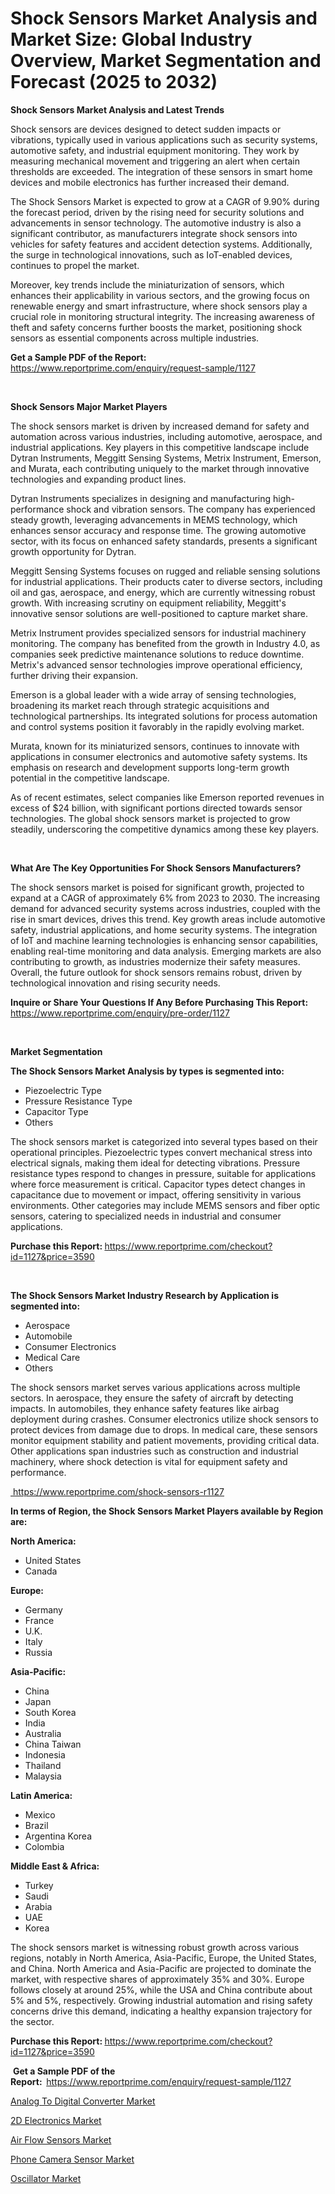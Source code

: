 <p><h1>Shock Sensors Market Analysis and Market Size: Global Industry Overview, Market Segmentation and Forecast (2025 to 2032)</h1></p><p><strong>Shock Sensors Market Analysis and Latest Trends</strong></p>
<p><p>Shock sensors are devices designed to detect sudden impacts or vibrations, typically used in various applications such as security systems, automotive safety, and industrial equipment monitoring. They work by measuring mechanical movement and triggering an alert when certain thresholds are exceeded. The integration of these sensors in smart home devices and mobile electronics has further increased their demand.</p><p>The Shock Sensors Market is expected to grow at a CAGR of 9.90% during the forecast period, driven by the rising need for security solutions and advancements in sensor technology. The automotive industry is also a significant contributor, as manufacturers integrate shock sensors into vehicles for safety features and accident detection systems. Additionally, the surge in technological innovations, such as IoT-enabled devices, continues to propel the market. </p><p>Moreover, key trends include the miniaturization of sensors, which enhances their applicability in various sectors, and the growing focus on renewable energy and smart infrastructure, where shock sensors play a crucial role in monitoring structural integrity. The increasing awareness of theft and safety concerns further boosts the market, positioning shock sensors as essential components across multiple industries.</p></p>
<p><strong>Get a Sample PDF of the Report:&nbsp;</strong> <a href="https://www.reportprime.com/enquiry/request-sample/1127?utm_campaign=2195&utm_medium=2&utm_source=Github&utm_content=ia&utm_term=18032025&utm_id=shock-sensors">https://www.reportprime.com/enquiry/request-sample/1127</a></p>
<p>&nbsp;</p>
<p><strong>Shock Sensors Major Market Players</strong></p>
<p><p>The shock sensors market is driven by increased demand for safety and automation across various industries, including automotive, aerospace, and industrial applications. Key players in this competitive landscape include Dytran Instruments, Meggitt Sensing Systems, Metrix Instrument, Emerson, and Murata, each contributing uniquely to the market through innovative technologies and expanding product lines.</p><p>Dytran Instruments specializes in designing and manufacturing high-performance shock and vibration sensors. The company has experienced steady growth, leveraging advancements in MEMS technology, which enhances sensor accuracy and response time. The growing automotive sector, with its focus on enhanced safety standards, presents a significant growth opportunity for Dytran.</p><p>Meggitt Sensing Systems focuses on rugged and reliable sensing solutions for industrial applications. Their products cater to diverse sectors, including oil and gas, aerospace, and energy, which are currently witnessing robust growth. With increasing scrutiny on equipment reliability, Meggitt's innovative sensor solutions are well-positioned to capture market share.</p><p>Metrix Instrument provides specialized sensors for industrial machinery monitoring. The company has benefited from the growth in Industry 4.0, as companies seek predictive maintenance solutions to reduce downtime. Metrix's advanced sensor technologies improve operational efficiency, further driving their expansion.</p><p>Emerson is a global leader with a wide array of sensing technologies, broadening its market reach through strategic acquisitions and technological partnerships. Its integrated solutions for process automation and control systems position it favorably in the rapidly evolving market.</p><p>Murata, known for its miniaturized sensors, continues to innovate with applications in consumer electronics and automotive safety systems. Its emphasis on research and development supports long-term growth potential in the competitive landscape.</p><p>As of recent estimates, select companies like Emerson reported revenues in excess of $24 billion, with significant portions directed towards sensor technologies. The global shock sensors market is projected to grow steadily, underscoring the competitive dynamics among these key players.</p></p>
<p>&nbsp;</p>
<p><strong>What Are The Key Opportunities For Shock Sensors Manufacturers?</strong></p>
<p><p>The shock sensors market is poised for significant growth, projected to expand at a CAGR of approximately 6% from 2023 to 2030. The increasing demand for advanced security systems across industries, coupled with the rise in smart devices, drives this trend. Key growth areas include automotive safety, industrial applications, and home security systems. The integration of IoT and machine learning technologies is enhancing sensor capabilities, enabling real-time monitoring and data analysis. Emerging markets are also contributing to growth, as industries modernize their safety measures. Overall, the future outlook for shock sensors remains robust, driven by technological innovation and rising security needs.</p></p>
<p><strong>Inquire or Share Your Questions If Any Before Purchasing This Report:</strong> <a href="https://www.reportprime.com/enquiry/pre-order/1127?utm_campaign=2195&utm_medium=2&utm_source=Github&utm_content=ia&utm_term=18032025&utm_id=shock-sensors">https://www.reportprime.com/enquiry/pre-order/1127</a></p>
<p>&nbsp;</p>
<p><strong>Market Segmentation</strong></p>
<p><strong>The Shock Sensors Market Analysis by types is segmented into:</strong></p>
<p><ul><li>Piezoelectric Type</li><li>Pressure Resistance Type</li><li>Capacitor Type</li><li>Others</li></ul></p>
<p><p>The shock sensors market is categorized into several types based on their operational principles. Piezoelectric types convert mechanical stress into electrical signals, making them ideal for detecting vibrations. Pressure resistance types respond to changes in pressure, suitable for applications where force measurement is critical. Capacitor types detect changes in capacitance due to movement or impact, offering sensitivity in various environments. Other categories may include MEMS sensors and fiber optic sensors, catering to specialized needs in industrial and consumer applications.</p></p>
<p><strong>Purchase this Report:&nbsp;</strong><a href="https://www.reportprime.com/checkout?id=1127&price=3590&utm_campaign=2195&utm_medium=2&utm_source=Github&utm_content=ia&utm_term=18032025&utm_id=shock-sensors">https://www.reportprime.com/checkout?id=1127&price=3590</a></p>
<p>&nbsp;</p>
<p><strong>The Shock Sensors Market Industry Research by Application is segmented into:</strong></p>
<p><ul><li>Aerospace</li><li>Automobile</li><li>Consumer Electronics</li><li>Medical Care</li><li>Others</li></ul></p>
<p><p>The shock sensors market serves various applications across multiple sectors. In aerospace, they ensure the safety of aircraft by detecting impacts. In automobiles, they enhance safety features like airbag deployment during crashes. Consumer electronics utilize shock sensors to protect devices from damage due to drops. In medical care, these sensors monitor equipment stability and patient movements, providing critical data. Other applications span industries such as construction and industrial machinery, where shock detection is vital for equipment safety and performance.</p></p>
<p><a href="https://www.reportprime.com/shock-sensors-r1127?utm_campaign=2195&utm_medium=2&utm_source=Github&utm_content=ia&utm_term=18032025&utm_id=shock-sensors">&nbsp;https://www.reportprime.com/shock-sensors-r1127</a></p>
<p><strong>In terms of Region, the Shock Sensors Market Players available by Region are:</strong></p>
<p>
    <p> <strong> North America: </strong>
        <ul>
            <li>United States</li>
            <li>Canada</li>
        </ul>
        </p> 
    <p> <strong> Europe: </strong>
        <ul>
            <li>Germany</li>
            <li>France</li>
            <li>U.K.</li>
            <li>Italy</li>
            <li>Russia</li>
        </ul>
        </p> 
    <p> <strong> Asia-Pacific: </strong>
        <ul>
            <li>China</li>
            <li>Japan</li>
            <li>South Korea</li>
            <li>India</li>
            <li>Australia</li>
            <li>China Taiwan</li>
            <li>Indonesia</li>
            <li>Thailand</li>
            <li>Malaysia</li>
        </ul>
        </p> 
    <p> <strong> Latin America: </strong>
        <ul>
            <li>Mexico</li>
            <li>Brazil</li>
            <li>Argentina Korea</li>
            <li>Colombia</li>
        </ul>
        </p> 
    <p> <strong> Middle East & Africa: </strong>
        <ul>
            <li>Turkey</li>
            <li>Saudi</li>
            <li>Arabia</li>
            <li>UAE</li>
            <li>Korea</li>
        </ul>
    </p>
    </p>
<p><p>The shock sensors market is witnessing robust growth across various regions, notably in North America, Asia-Pacific, Europe, the United States, and China. North America and Asia-Pacific are projected to dominate the market, with respective shares of approximately 35% and 30%. Europe follows closely at around 25%, while the USA and China contribute about 5% and 5%, respectively. Growing industrial automation and rising safety concerns drive this demand, indicating a healthy expansion trajectory for the sector.</p></p>
<p><strong>Purchase this Report: </strong><a href="https://www.reportprime.com/checkout?id=1127&price=3590&utm_campaign=2195&utm_medium=2&utm_source=Github&utm_content=ia&utm_term=18032025&utm_id=shock-sensors">https://www.reportprime.com/checkout?id=1127&price=3590</a></p>
<p>&nbsp;<strong>Get a Sample PDF of the Report:&nbsp;&nbsp;</strong><a href="https://www.reportprime.com/enquiry/request-sample/1127?utm_campaign=2195&utm_medium=2&utm_source=Github&utm_content=ia&utm_term=18032025&utm_id=shock-sensors">https://www.reportprime.com/enquiry/request-sample/1127</a></p>
<p><strong></strong></p>
<p><p><a href="https://github.com/zahrigayda1h/Market-Research-Report-List-1/blob/main/analog-to-digital-converter-market.md?utm_campaign=2195&utm_medium=2&utm_source=Github&utm_content=ia&utm_term=18032025&utm_id=shock-sensors">Analog To Digital Converter Market</a></p><p><a href="https://github.com/piskofraisel/Market-Research-Report-List-1/blob/main/2d-electronics-market.md?utm_campaign=2195&utm_medium=2&utm_source=Github&utm_content=ia&utm_term=18032025&utm_id=shock-sensors">2D Electronics Market</a></p><p><a href="https://github.com/fettycahow90/Market-Research-Report-List-1/blob/main/air-flow-sensors-market.md?utm_campaign=2195&utm_medium=2&utm_source=Github&utm_content=ia&utm_term=18032025&utm_id=shock-sensors">Air Flow Sensors Market</a></p><p><a href="https://github.com/agemakisel4b/Market-Research-Report-List-1/blob/main/phone-camera-sensor-market.md?utm_campaign=2195&utm_medium=2&utm_source=Github&utm_content=ia&utm_term=18032025&utm_id=shock-sensors">Phone Camera Sensor Market</a></p><p><a href="https://github.com/grimssummouc/Market-Research-Report-List-1/blob/main/oscillator-market.md?utm_campaign=2195&utm_medium=2&utm_source=Github&utm_content=ia&utm_term=18032025&utm_id=shock-sensors">Oscillator Market</a></p></p>